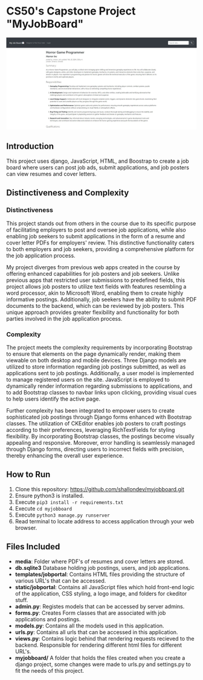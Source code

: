 # CS50's Capstone Project "MyJobBoard"

![Job Board Photo](jobs.jpg)

## Introduction
This project uses django, JavaScript, HTML, and Boostrap to create a job board where users can post job ads, submit applications, and job posters can view resumes and cover letters.

## Distinctiveness and Complexity

### Distinctiveness
This project stands out from others in the course due to its specific purpose of facilitating employers to post and oversee job applications, while also enabling job seekers to submit applications in the form of a resume and cover letter PDFs for employers' review. This distinctive functionality caters to both employers and job seekers, providing a comprehensive platform for the job application process.

My project diverges from previous web apps created in the course by offering enhanced capabilities for job posters and job seekers. Unlike previous apps that restricted user submissions to predefined fields, this project allows job posters to utilize text fields with features resembling a word processor, akin to Microsoft Word, enabling them to create highly informative postings. Additionally, job seekers have the ability to submit PDF documents to the backend, which can be reviewed by job posters. This unique approach provides greater flexibility and functionality for both parties involved in the job application process.

### Complexity
The project meets the complexity requirements by incorporating Bootstrap to ensure that elements on the page dynamically render, making them viewable on both desktop and mobile devices. Three Django models are utilized to store information regarding job postings submitted, as well as applications sent to job postings. Additionally, a user model is implemented to manage registered users on the site. JavaScript is employed to dynamically render information regarding submissions to applications, and to add Bootstrap classes to navbar links upon clicking, providing visual cues to help users identify the active page.

Further complexity has been integrated to empower users to create sophisticated job postings through Django forms enhanced with Bootstrap classes. The utilization of CKEditor enables job posters to craft postings according to their preferences, leveraging RichTextFields for styling flexibility. By incorporating Bootstrap classes, the postings become visually appealing and responsive. Moreover, error handling is seamlessly managed through Django forms, directing users to incorrect fields with precision, thereby enhancing the overall user experience. 

## How to Run

1. Clone this repository: https://github.com/shallondev/myjobboard.git
2. Ensure python3 is installed.
3. Execute `pip3 install -r requirements.txt`
4. Execute `cd myjobboard`
5. Execute `python3 manage.py runserver`
6. Read terminal to locate address to access application through your web browser.

## Files Included
- **media**: Folder where PDF's of resumes and cover letters are stored.
- **db.sqlite3** Database holding job postings, users, and job applications.
- **templates/jobportal**: Contains HTML files providing the structure of various URL's that can be accessed.
- **static/jobportal**: Contains all JavaScript files which hold front-end logic of the application, CSS styling, a logo image, and folders for ckeditor stuff.
- **admin.py**: Registes models that can be accessed by server admins.
- **forms.py**: Creates Form classes that are associated with job applications and postings.
- **models.py**: Contains all the models used in this application.
- **urls.py**: Contains all urls that can be accessed in this application.
- **views.py**: Contains logic behind that rendering requests recieved to the backend. Responsible for rendering different html files for different URL's.
- **myjobboard/** A folder that holds the files created when you create a django project, some changes were made to urls.py and settings.py to fit the needs of this project.